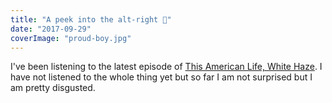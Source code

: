 ```yaml
---
title: "A peek into the alt-right 🤢"
date: "2017-09-29"
coverImage: "proud-boy.jpg"
---
```


I've been listening to the latest episode of [This American Life, White Haze](https://www.thisamericanlife.org/radio-archives/episode/626/white-haze). I have not listened to the whole thing yet but so far I am not surprised but I am pretty disgusted.
